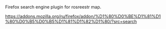 Firefox search engine plugin for rosreestr map.

https://addons.mozilla.org/ru/firefox/addon/%D1%80%D0%BE%D1%81%D1%80%D0%B5%D0%B5%D1%81%D1%82%D1%80/?src=search
